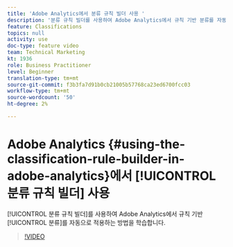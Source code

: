 ```yaml
---
title: 'Adobe Analytics에서 분류 규칙 빌더 사용 '
description: '분류 규칙 빌더를 사용하여 Adobe Analytics에서 규칙 기반 분류를 자동으로 적용하는 방법을 알아봅니다. '
feature: Classifications
topics: null
activity: use
doc-type: feature video
team: Technical Marketing
kt: 1936
role: Business Practitioner
level: Beginner
translation-type: tm+mt
source-git-commit: f3b3fa7d91b0cb21005b57768ca23ed6700fcc03
workflow-type: tm+mt
source-wordcount: '50'
ht-degree: 2%

---
```



# Adobe Analytics {#using-the-classification-rule-builder-in-adobe-analytics}에서 [!UICONTROL 분류 규칙 빌더] 사용

[!UICONTROL 분류 규칙 빌더]를 사용하여 Adobe Analytics에서 규칙 기반 [!UICONTROL 분류]를 자동으로 적용하는 방법을 학습합니다.

>[!VIDEO](https://video.tv.adobe.com/v/25884?quality=12)
